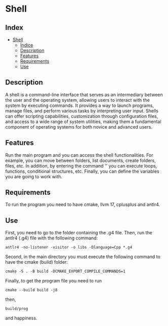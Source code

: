 # Shell
## Index
- [Shell](#Shell)
	- [Índice](#Index)
	- [Description](#Description)
 	- [Features](#Features) 
	- [Requirements](#Requirements)
 	- [Use](#Use)
## Description
A shell is a command-line interface that serves as an intermediary between the user and the operating system, allowing users to interact with the system by executing commands. It provides a way to launch programs, manage files, and perform various tasks by interpreting user input. Shells can offer scripting capabilities, customization through configuration files, and access to a wide range of system utilities, making them a fundamental component of operating systems for both novice and advanced users.
## Features
Run the main program and you can access the shell functionalities. For example, you can move between folders, list documents, create folders, files, etc. In addition, by entering the command '<block>' you can execute loops, functions, conditional structures, etc. Finally, you can define the variables you are going to work with.
## Requirements
To run the program you need to have cmake, llvm 17, cplusplus and antlr4.
## Use
First, you need to go to the folder containing the .g4 file. Then, run the antlr4 (.g4) file with the following command:

	antlr4 -no-listener -visitor -o libs -Dlanguage=Cpp *.g4

Second, in the main directory you must execute the following command to have the cmake (build) folder:

	cmake -S . -B build -DCMAKE_EXPORT_COMPILE_COMMANDS=1
 
Finally, to get the program file you need to run

	cmake --build build -j8
 then,
 
 	build/prog
  
  and happiness.

  
